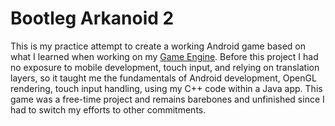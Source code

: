 # Bootleg Arkanoid 2
This is my practice attempt to create a working Android game based on what I learned when working on my [Game Engine](https://github.com/mnojokes/GameEngine). Before this project I had no exposure to mobile development, touch input, and relying on translation layers, so it taught me the fundamentals of Android development, OpenGL rendering, touch input handling, using my C++ code within a Java app. This game was a free-time project and remains barebones and unfinished since I had to switch my efforts to other commitments.
